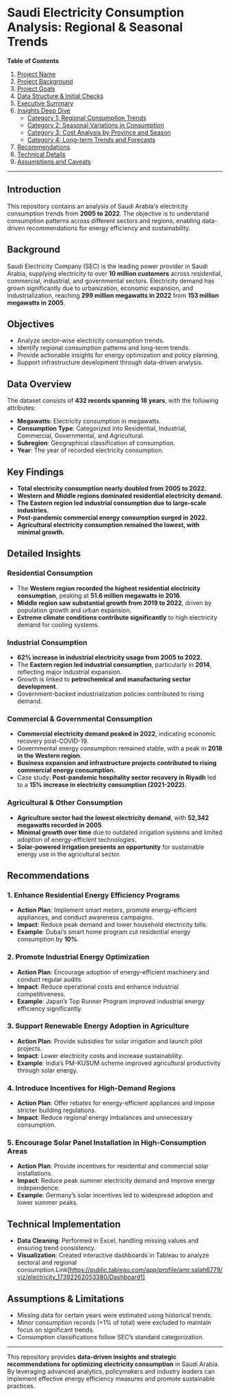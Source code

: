 # Saudi Electricity Consumption Analysis: Regional & Seasonal Trends

**Table of Contents**

1. [Project Name](#project-name)
2. [Project Background](#project-background)
3. [Project Goals](#project-goals)
4. [Data Structure & Initial Checks](#data-structure--initial-checks)
5. [Executive Summary](#executive-summary)
6. [Insights Deep Dive](#insights-deep-dive)
   - [Category 1: Regional Consumption Trends](#category-1-regional-consumption-trends)
   - [Category 2: Seasonal Variations in Consumption](#category-2-seasonal-variations-in-consumption)
   - [Category 3: Cost Analysis by Province and Season](#category-3-cost-analysis-by-province-and-season)
   - [Category 4: Long-term Trends and Forecasts](#category-4-long-term-trends-and-forecasts)
7. [Recommendations](#recommendations)
8. [Technical Details](#technical-details)
9. [Assumptions and Caveats](#assumptions-and-caveats)

---

## Introduction

This repository contains an analysis of Saudi Arabia's electricity consumption trends from **2005 to 2022**. The objective is to understand consumption patterns across different sectors and regions, enabling data-driven recommendations for energy efficiency and sustainability.

## Background

Saudi Electricity Company (SEC) is the leading power provider in Saudi Arabia, supplying electricity to over **10 million customers** across residential, commercial, industrial, and governmental sectors. Electricity demand has grown significantly due to urbanization, economic expansion, and industrialization, reaching **299 million megawatts in 2022** from **153 million megawatts in 2005**.

## Objectives

- Analyze sector-wise electricity consumption trends.
- Identify regional consumption patterns and long-term trends.
- Provide actionable insights for energy optimization and policy planning.
- Support infrastructure development through data-driven analysis.

## Data Overview

The dataset consists of **432 records spanning 18 years**, with the following attributes:

- **Megawatts**: Electricity consumption in megawatts.
- **Consumption Type**: Categorized into Residential, Industrial, Commercial, Governmental, and Agricultural.
- **Subregion**: Geographical classification of consumption.
- **Year**: The year of recorded electricity consumption.

## Key Findings

- **Total electricity consumption nearly doubled from 2005 to 2022.**
- **Western and Middle regions dominated residential electricity demand.**
- **The Eastern region led industrial consumption due to large-scale industries.**
- **Post-pandemic commercial energy consumption surged in 2022.**
- **Agricultural electricity consumption remained the lowest, with minimal growth.**

## Detailed Insights

### Residential Consumption

- The **Western region recorded the highest residential electricity consumption**, peaking at **51.6 million megawatts in 2016**.
- **Middle region saw substantial growth from 2019 to 2022**, driven by population growth and urban expansion.
- **Extreme climate conditions contribute significantly** to high electricity demand for cooling systems.

### Industrial Consumption

- **62% increase in industrial electricity usage from 2005 to 2022.**
- The **Eastern region led industrial consumption**, particularly in **2014**, reflecting major industrial expansion.
- Growth is linked to **petrochemical and manufacturing sector development**.
- Government-backed industrialization policies contributed to rising demand.

### Commercial & Governmental Consumption

- **Commercial electricity demand peaked in 2022**, indicating economic recovery post-COVID-19.
- Governmental energy consumption remained stable, with a peak in **2018 in the Western region**.
- **Business expansion and infrastructure projects contributed to rising commercial energy consumption.**
- Case study: **Post-pandemic hospitality sector recovery in Riyadh** led to a **15% increase in electricity consumption (2021-2022).**

### Agricultural & Other Consumption

- **Agriculture sector had the lowest electricity demand**, with **52,342 megawatts recorded in 2005**.
- **Minimal growth over time** due to outdated irrigation systems and limited adoption of energy-efficient technologies.
- **Solar-powered irrigation presents an opportunity** for sustainable energy use in the agricultural sector.

## Recommendations

### 1. Enhance Residential Energy Efficiency Programs
- **Action Plan**: Implement smart meters, promote energy-efficient appliances, and conduct awareness campaigns.
- **Impact**: Reduce peak demand and lower household electricity bills.
- **Example**: Dubai’s smart home program cut residential energy consumption by **10%**.

### 2. Promote Industrial Energy Optimization
- **Action Plan**: Encourage adoption of energy-efficient machinery and conduct regular audits.
- **Impact**: Reduce operational costs and enhance industrial competitiveness.
- **Example**: Japan’s Top Runner Program improved industrial energy efficiency significantly.

### 3. Support Renewable Energy Adoption in Agriculture
- **Action Plan**: Provide subsidies for solar irrigation and launch pilot projects.
- **Impact**: Lower electricity costs and increase sustainability.
- **Example**: India’s PM-KUSUM scheme improved agricultural productivity through solar energy.

### 4. Introduce Incentives for High-Demand Regions
- **Action Plan**: Offer rebates for energy-efficient appliances and impose stricter building regulations.
- **Impact**: Reduce regional energy imbalances and unnecessary consumption.

### 5. Encourage Solar Panel Installation in High-Consumption Areas
- **Action Plan**: Provide incentives for residential and commercial solar installations.
- **Impact**: Reduce peak summer electricity demand and improve energy independence.
- **Example**: Germany’s solar incentives led to widespread adoption and lower summer peaks.

## Technical Implementation

- **Data Cleaning**: Performed in Excel, handling missing values and ensuring trend consistency.
- **Visualization**: Created interactive dashboards in Tableau to analyze sectoral and regional consumption.Link[https://public.tableau.com/app/profile/amr.salah6779/viz/electricity_17392262053380/Dashboard1]

## Assumptions & Limitations

- Missing data for certain years were estimated using historical trends.
- Minor consumption records (<1% of total) were excluded to maintain focus on significant trends.
- Consumption classifications follow SEC’s standard categorization.

---

This repository provides **data-driven insights and strategic recommendations for optimizing electricity consumption** in Saudi Arabia. By leveraging advanced analytics, policymakers and industry leaders can implement effective energy efficiency measures and promote sustainable practices.


